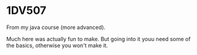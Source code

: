 # 1DV507
From my java course (more advanced).

Much here was actually fun to make. But going into it youu need some 
of the basics, otherwise you won't make it. 
